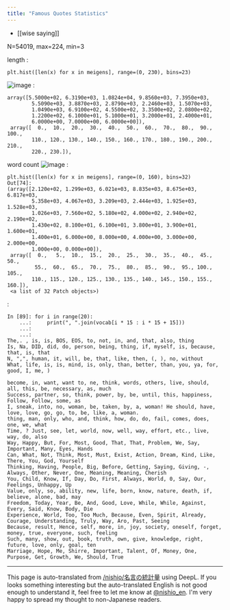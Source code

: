```yaml
---
title: "Famous Quotes Statistics"
---
```


- [[wise saying]]

N=54019, max=224, min=3

length
:

```
plt.hist([len(x) for x in meigens], range=(0, 230), bins=23)
```

![image](https://gyazo.com/2caf5288b7042ee01272331276c8534e/thumb/1000)
:

```
array([5.5000e+02, 6.3190e+03, 1.0824e+04, 9.8560e+03, 7.3950e+03,
        5.5090e+03, 3.8870e+03, 2.8790e+03, 2.2460e+03, 1.5070e+03,
        1.0490e+03, 6.9100e+02, 4.5500e+02, 3.3500e+02, 2.0800e+02,
        1.2200e+02, 6.1000e+01, 5.1000e+01, 3.2000e+01, 2.4000e+01,
        6.0000e+00, 7.0000e+00, 6.0000e+00]),
 array([  0.,  10.,  20.,  30.,  40.,  50.,  60.,  70.,  80.,  90., 100.,
        110., 120., 130., 140., 150., 160., 170., 180., 190., 200., 210.,
        220., 230.]),
```


word count
![image](https://gyazo.com/b37490f6eaddb9a9879708d99b75796a/thumb/1000)
:

```
plt.hist([len(x) for x in meigens], range=(0, 160), bins=32)
Out[74]: 
(array([2.120e+02, 1.299e+03, 6.021e+03, 8.835e+03, 8.675e+03, 6.817e+03,
        5.358e+03, 4.067e+03, 3.209e+03, 2.444e+03, 1.925e+03, 1.528e+03,
        1.026e+03, 7.560e+02, 5.180e+02, 4.000e+02, 2.940e+02, 2.190e+02,
        1.430e+02, 8.100e+01, 6.100e+01, 3.800e+01, 3.900e+01, 1.600e+01,
        1.400e+01, 6.000e+00, 8.000e+00, 4.000e+00, 3.000e+00, 2.000e+00,
        1.000e+00, 0.000e+00]),
 array([  0.,   5.,  10.,  15.,  20.,  25.,  30.,  35.,  40.,  45.,  50.,
         55.,  60.,  65.,  70.,  75.,  80.,  85.,  90.,  95., 100., 105.,
        110., 115., 120., 125., 130., 135., 140., 145., 150., 155., 160.]),
 <a list of 32 Patch objects>)

```


:

```
In [89]: for i in range(20):
    ...:     print(", ".join(vocab[i * 15 : i * 15 + 15]))
    ...:     
    ...:     
The,. , is, is, BOS, EOS, to, not, in, and, that, also, thing
Is, Na, DID, did, do, person, being, thing, if, myself, is, because, that, is, that
N, ",", human, it, will, be, that, like, then, (, ), no, without
What, life, is, is, mind, is, only, than, better, than, you, ya, for, good, I, me, )

become, in, want, want to, ne, think, words, others, live, should, all, this, be, necessary, as, much
Success, partner, so, think, power, by, be, until, this, happiness, Follow, Follow, some, as
I, sneak, into, no, woman, be, taken, by, a, woman! He should, have, love, love, go, go, to, be, like, a, woman.
thing, man, only, who, and, think, how, do, do, fail, comes, does, one, we, what
Time, ? Just, see, let, world, now, well, way, effort, etc., live, way, do, also
Way, Happy, But, For, Most, Good, That, That, Problem, We, Say, Important, Many, Eyes, Hands
Can, What, Not, Think, Most, Must, Exist, Action, Dream, Kind, Like, There, You, God, Yourself
Thinking, Having, People, Big, Before, Getting, Saying, Giving, -, Always, Other, Never, One, Meaning, Meaning, Cherish
You, Child, Know, If, Day, Do, First, Always, World, 0, Say, Our, Feelings, Unhappy, Up
Value, only, so, ability, new, life, born, know, nature, death, if, believe, alone, bad, may
Freedom, Today, Year, Be, And, Good, Love, While, While, Against, Every, Said, Know, Body, Die
Experience, World, Too, Too Much, Because, Even, Spirit, Already, Courage, Understanding, Truly, Way, Aro, Past, Seeing
Because, result, Hence, self, more, in, joy, society, oneself, forget, money, true, everyone, such, feeling
Such, many, show, out, book, truth, own, give, knowledge, right, future, love, only, goal, ten
Marriage, Hope, Me, Shirre, Important, Talent, Of, Money, One, Purpose, Get, Growth, We, Should, True
```


---
This page is auto-translated from [/nishio/名言の統計量](https://scrapbox.io/nishio/名言の統計量) using DeepL. If you looks something interesting but the auto-translated English is not good enough to understand it, feel free to let me know at [@nishio_en](https://twitter.com/nishio_en). I'm very happy to spread my thought to non-Japanese readers.